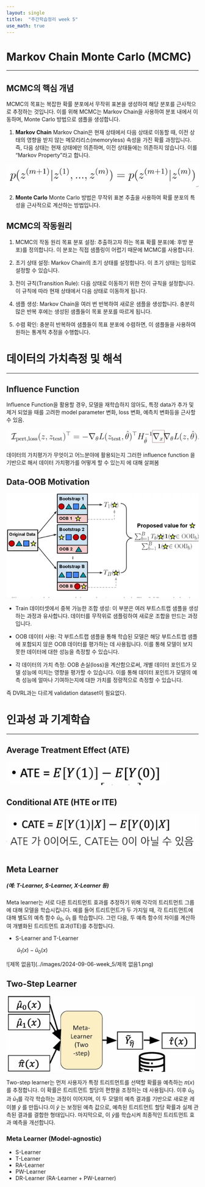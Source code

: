 ```yaml
---
layout: single
title:  "주간학습정리 week 5"
use_math: true
---
```


# Markov Chain Monte Carlo (MCMC)

------



## MCMC의 핵심 개념
MCMC의 목표는 복잡한 확률 분포에서 무작위 표본을 생성하여 해당 분포를 근사적으로 추정하는 것입니다. 이를 위해 MCMC는 Markov Chain을 사용하여 분포 내에서 이동하며, Monte Carlo 방법으로 샘플을 생성합니다.

1. **Markov Chain**
  Markov Chain은 현재 상태에서 다음 상태로 이동할 때, 이전 상태의 영향을 받지 않는 메모리리스(memoryless) 속성을 가진 확률 과정입니다.
  즉, 다음 상태는 현재 상태에만 의존하며, 이전 상태들에는 의존하지 않습니다. 이를 “Markov Property”라고 합니다.

  ![image](../images/2024-09-06-week_5/image.png)

2. **Monte Carlo**
  Monte Carlo 방법은 무작위 표본 추출을 사용하여 확률 분포의 특성을 근사적으로 계산하는 방법입니다.

## MCMC의 작동원리

1. MCMC의 작동 원리
목표 분포 설정: 추출하고자 하는 목표 확률 분포(예: 후방 분포)를 정의합니다. 이 분포는 직접 샘플링이 어렵기 때문에 MCMC를 사용합니다.

2. 초기 상태 설정: Markov Chain의 초기 상태를 설정합니다. 이 초기 상태는 임의로 설정할 수 있습니다.

3. 전이 규칙(Transition Rule): 다음 상태로 이동하기 위한 전이 규칙을 설정합니다. 이 규칙에 따라 현재 상태에서 다음 상태로 이동하게 됩니다.

4. 샘플 생성: Markov Chain을 여러 번 반복하여 새로운 샘플을 생성합니다. 충분히 많은 반복 후에는 생성된 샘플들이 목표 분포를 따르게 됩니다.

5. 수렴 확인: 충분히 반복하여 샘플들이 목표 분포에 수렴하면, 이 샘플들을 사용하여 원하는 통계적 추정을 수행합니다.





# 데이터의 가치측정 및 해석

------



## Influence Function

Influence Function을 활용할 경우, 모델을 재학습하지 않아도, 특정 data가 추가 및 제거 되었을 때를 고려한 model parameter 변화, loss 변화, 예측치 변화등을 근사할 수 있음.

![image1](../images/2024-09-06-week_5/image1.png)

데이터의 가치평가가 무엇이고 어느분야에 활용되는지 그러한 influence function 을 기반으로 해서 데이터 가치평가를 어떻게 할 수 있는지 에 대해 살펴봄



## Data-OOB Motivation

![3-Figure1-1](../images/2024-09-06-week_5/3-Figure1-1.png)

- Train 데이터셋에서 중복 가능한 조합 생성: 이 부분은 여러 부트스트랩 샘플을 생성하는 과정과 유사합니다. 데이터를 무작위로 샘플링하여 새로운 조합을 만드는 과정입니다.


- OOB 데이터 사용: 각 부트스트랩 샘플을 통해 학습된 모델은 해당 부트스트랩 샘플에 포함되지 않은 OOB 데이터를 평가하는 데 사용됩니다. 이를 통해 모델이 보지 못한 데이터에 대한 성능을 측정할 수 있습니다.


- 각 데이터의 가치 측정: OOB 손실(loss)을 계산함으로써, 개별 데이터 포인트가 모델 성능에 미치는 영향을 평가할 수 있습니다. 이를 통해 데이터 포인트가 모델의 예측 성능에 얼마나 기여하는지에 대한 가치를 정량적으로 측정할 수 있습니다.


즉 DVRL과는 다르게 validation dataset이 필요없다.



# 인과성 과 기계학습

------

## Average Treatment Effect (ATE)



![image2](../images/2024-09-06-week_5/image2.png)



## Conditional ATE (HTE or ITE) 



![image3](../images/2024-09-06-week_5/image3.png)



## Meta Learner

#####  (예: T-Learner, S-Learner, X-Learner 등)

Meta learner는 서로 다른 트리트먼트 효과를 추정하기 위해 각각의 트리트먼트 그룹에 대해 모델을 학습시킵니다.
예를 들어 트리트먼트가 두 가지일 때, 각 트리트먼트에 대해 별도의 예측 함수 $\hat{u}_0,\; \hat{u}_1$
 를 학습합니다.
그런 다음, 두 예측 함수의 차이를 계산하여 개별화된 트리트먼트 효과(ITE)를 추정합니다.

- S-Learner and T-Learner

  ​	$\hat{u}_1(x) - \hat{u}_0(x)$

![제목 없음1](../images/2024-09-06-week_5/제목 없음1.png)



## Two-Step Learner



<img src="../images/2024-09-06-week_5/제목 없음2.png" alt="제목 없음2" style="zoom: 80%;" />

Two-step learner는 먼저 사용자가 특정 트리트먼트를 선택할 확률을 예측하는 
𝜋(𝑥)를 추정합니다. 이 확률은 트리트먼트 할당의 편향을 조정하는 데 사용됩니다.
이후 $\hat{u}_0$과 $\hat{u}_1$를 각각 학습하는 과정이 이어지며, 이 두 모델의 예측 결과를 기반으로 새로운 레이블 $\tilde{y}$ 를 만듭니다.이 $\tilde{y}$ 는 보정된 예측 값으로, 예측된 트리트먼트 할당 확률과 실제 관측된 결과를 결합한 형태입니다.
마지막으로, 이 $\tilde{y}$를 학습시켜 최종적인 트리트먼트 효과 예측을 개선합니다.



### Meta Learner (Model-agnostic)

- S-Learner
- T-Learner
- RA-Learner
- PW-Learner
- DR-Learner (RA-Learner + PW-Learner)
